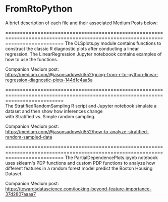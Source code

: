 # FromRtoPython
A brief description of each file and their associated Medium Posts below:

================================================================================================================================
The OLSplots.py module contains functions to construct the classic R diagnostic plots after conducting a linear  
regression. The LinearRegression Jupyter noteboook contains examples of how to use the functions.
 
Companion Medium post:    
https://medium.com/@jasonsadowski552/going-from-r-to-python-linear-regression-diagnostic-plots-144d1c4aa5a
  
================================================================================================================================  
The StratifiedRandomSampling R script and Jupyter notebook simulate a dataset and then show how inferences change  
with Stratified vs. Simple random sampling.  
  
Companion Medium post:  
https://medium.com/@jasonsadowski552/how-to-analyze-stratified-random-sampled-data

================================================================================================================================
The PartialDependencePlots.ipynb notebook uses sklearn's PDP functions and custom PDP functions to analyze how different features in a random forest model predict the Boston Housing Dataset.

Companion Medium post:  
https://towardsdatascience.com/looking-beyond-feature-importance-37d2807aaaa7
